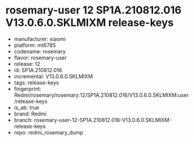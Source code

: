 # rosemary-user 12 SP1A.210812.016 V13.0.6.0.SKLMIXM release-keys
- manufacturer: xiaomi
- platform: mt6785
- codename: rosemary
- flavor: rosemary-user
- release: 12
- id: SP1A.210812.016
- incremental: V13.0.6.0.SKLMIXM
- tags: release-keys
- fingerprint: Redmi/rosemary/rosemary:12/SP1A.210812.016/V13.0.6.0.SKLMIXM:user/release-keys
- is_ab: true
- brand: Redmi
- branch: rosemary-user-12-SP1A.210812.016-V13.0.6.0.SKLMIXM-release-keys
- repo: redmi_rosemary_dump
